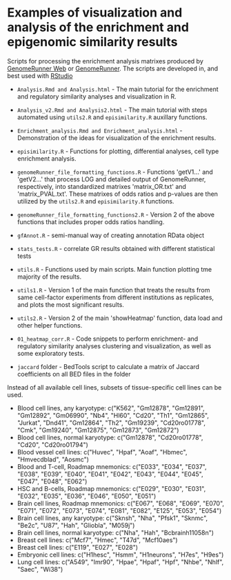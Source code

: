 Examples of visualization and analysis of the enrichment and epigenomic similarity results
========================================================

Scripts for processing the enrichment analysis matrixes produced by [GenomeRunner Web](http://www.genomerunner.org) or [GenomeRunner](http://sourceforge.net/projects/genomerunner/). The scripts are developed in, and best used with [RStudio](http://www.rstudio.com/)

* `Analysis.Rmd and Analysis.html` - The main tutorial for the enrichment and regulatory similarity analyses and visualization in R.

* `Analysis_v2.Rmd and Analysis2.html` - The main tutorial with steps automated using `utils2.R` and `episimilarity.R` auxillary functions.

* `Enrichment_analysis.Rmd and Enrichment_analysis.html` - Demonstration of the ideas for visualization of the enrichment results.

* `episimilarity.R` - Functions for plotting, differential analyses, cell type enrichment analysis.

* `genomeRunner_file_formatting_functions.R` - Functions 'getV1...' and 'getV2...' that process LOG and detailed output of GenomeRunner, respectively, into standardized matrixes 'matrix_OR.txt' and 'matrix_PVAL.txt'. These matrixes of odds ratios and p-values are then utilized by the `utils2.R` and `episimilarity.R` functions.

* `genomeRunner_file_formatting_functions2.R` - Version 2 of the above functions that includes proper odds ratios handling.

* `gfAnnot.R` - semi-manual way of creating annotation RData object

* `stats_tests.R` - correlate GR results obtained with different statistical tests

* `utils.R` - Functions used by main scripts. Main function plotting tme majority of the results.

* `utils1.R` - Version 1 of the main function that treats the results from same cell-factor experiments from different institutions as replicates, and plots the most significant results. 

* `utils2.R` - Version 2 of the main 'showHeatmap' function, data load and other helper functions.

* `01_heatmap_corr.R` - Code snippets to perform enrichment- and regulatory similarity analyses clustering and visualization, as well as some exploratory tests.

* `jaccard` folder - BedTools script to calculate a matrix of Jaccard coefficients on all BED files in the folder

Instead of all available cell lines, subsets of tissue-specific cell lines can be used.

* Blood cell lines, any karyotype: c("K562", "Gm12878", "Gm12891", "Gm12892", "Gm06990", "Nb4", "Hl60", "Cd20", "Th1", "Gm12865", "Jurkat", "Dnd41", "Gm12864", "Th2", "Gm19239", "Cd20ro01778", "Cmk", "Gm19240", "Gm12875", "Gm12873", "Gm12872")
* Blood cell lines, normal karyotype: c("Gm12878", "Cd20ro01778", "Cd20", "Cd20ro01794")
* Blood vessel cell lines: c("Huvec", "Hpaf", "Aoaf", "Hbmec", "Hmvecdblad", "Aosmc")
* Blood and T-cell, Roadmap mnemonics: c("E033", "E034", "E037", "E038", "E039", "E040", "E041", "E042", "E043", "E044", "E045", "E047", "E048", "E062")
* HSC and B-cells, Roadmap mnemonics: c("E029", "E030", "E031", "E032", "E035", "E036", "E046", "E050", "E051")
* Brain cell lines, Roadmap mnemonics: c("E067", "E068", "E069", "E070", "E071", "E072", "E073", "E074", "E081", "E082", "E125", "E053", "E054")
* Brain cell lines, any karyotype: c("Sknsh", "Nha", "Pfsk1", "Sknmc", "Be2c", "U87", "Hah", "Gliobla", "M059j")
* Brain cell lines, normal karyotype: c("Nha", "Hah", "Bcbrainh11058n")
* Breast cell lines: c("Mcf7", "Hmec", "T47d", "Mcf10aes")
* Breast cell lines: c("E119", "E027", "E028")
* Embryonic cell lines: c("H1hesc", "Hsmm", "H1neurons", "H7es", "H9es")
* Lung cell lines: c("A549", "Imr90", "Hpae", "Hpaf", "Hpf", "Nhbe", "Nhlf", "Saec", "Wi38")

